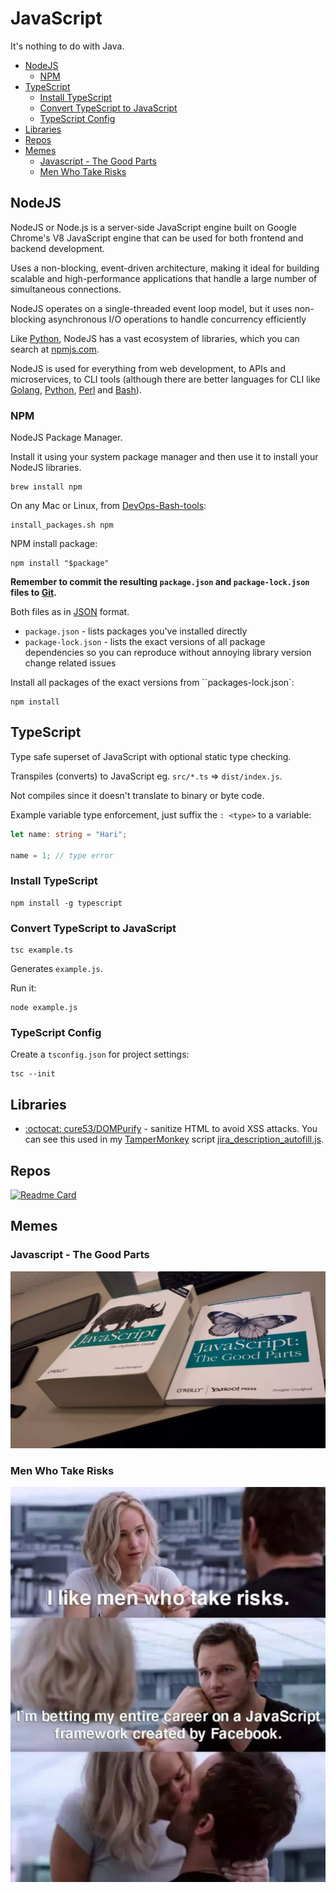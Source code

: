 # JavaScript

It's nothing to do with Java.

<!-- INDEX_START -->

- [NodeJS](#nodejs)
  - [NPM](#npm)
- [TypeScript](#typescript)
  - [Install TypeScript](#install-typescript)
  - [Convert TypeScript to JavaScript](#convert-typescript-to-javascript)
  - [TypeScript Config](#typescript-config)
- [Libraries](#libraries)
- [Repos](#repos)
- [Memes](#memes)
  - [Javascript - The Good Parts](#javascript---the-good-parts)
  - [Men Who Take Risks](#men-who-take-risks)

<!-- INDEX_END -->

## NodeJS

NodeJS or Node.js is a server-side JavaScript engine built on Google Chrome's V8 JavaScript engine
that can be used for both frontend and backend development.

Uses a non-blocking, event-driven architecture, making it ideal for building scalable and high-performance applications
that handle a large number of simultaneous connections.

NodeJS operates on a single-threaded event loop model, but it uses non-blocking asynchronous I/O operations to handle concurrency efficiently

Like [Python](python.md), NodeJS has a vast ecosystem of libraries, which you can search at
[npmjs.com](https://www.npmjs.com/).

NodeJS is used for everything from web development, to APIs and microservices, to CLI tools
(although there are better languages for CLI like [Golang](go.md), [Python](python.md), [Perl](perl.md) and [Bash](bash.md)).

### NPM

NodeJS Package Manager.

Install it using your system package manager and then use it to install your NodeJS libraries.

```shell
brew install npm
```

On any Mac or Linux, from [DevOps-Bash-tools](devops-bash-tools.md):

```shell
install_packages.sh npm
```

NPM install package:

```shell
npm install "$package"
```

**Remember to commit the resulting `package.json` and `package-lock.json` files to [Git](git.md).**

Both files as in [JSON](json.md) format.

- `package.json` - lists packages you've installed directly
- `package-lock.json` - lists the exact versions of all package dependencies so you can reproduce without annoying
  library version change related issues

Install all packages of the exact versions from ``packages-lock.json`:

```shell
npm install
```

## TypeScript

Type safe superset of JavaScript with optional static type checking.

Transpiles (converts) to JavaScript eg. `src/*.ts` => `dist/index.js`.

Not compiles since it doesn't translate to binary or byte code.

Example variable type enforcement, just suffix the `: <type>` to a variable:

```typescript
let name: string = "Hari";

name = 1; // type error
```

### Install TypeScript

```shell
npm install -g typescript
```

### Convert TypeScript to JavaScript

```text
tsc example.ts
```

Generates `example.js`.

Run it:

```shell
node example.js
```

### TypeScript Config

Create a `tsconfig.json` for project settings:

```shell
tsc --init
```

## Libraries

- [:octocat: cure53/DOMPurify](https://github.com/cure53/DOMPurify) - sanitize HTML to avoid XSS attacks.
  You can see this used in my [TamperMonkey](tampermonkey.md) script
  [jira_description_autofill.js](https://github.com/HariSekhon/TamperMonkey/blob/main/jira_description_autofill.js).

## Repos

[![Readme Card](https://github-readme-stats.vercel.app/api/pin/?username=HariSekhon&repo=TamperMonkey&theme=ambient_gradient&description_lines_count=3)](https://github.com/HariSekhon/TamperMonkey)

## Memes

### Javascript - The Good Parts

![Javascript the Good Parts](images/javascript_the_good_parts.jpg)

### Men Who Take Risks

![Men Who Take Risks](images/men_who_take_risks_javascript_framework_written_by_facebook.jpeg)
